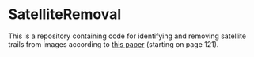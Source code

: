 # SatelliteRemoval

This is a repository containing code for identifying and removing satellite trails from images according to [this paper](http://www.socastrosci.org/images/2020_Proceedings_final.pdf) (starting on page 121).
